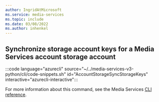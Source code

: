 ```yaml
---
author: IngridAtMicrosoft
ms.service: media-services 
ms.topic: include
ms.date: 03/08/2022
ms.author: inhenkel
---
```


<!--Synchronize storage account keys for a storage account associated with an Azure Media Services account.-->

## Synchronize storage account keys for a Media Services account storage account

:::code language="azurecli" source="~/../media-services-v3-python/cli/code-snippets.sh" id="AccountStorageSyncStorageKeys" interactive="azurecli-interactive":::

For more information about this command, see the Media Services [CLI reference](/cli/azure/ams/account/storage?view=azure-cli-latest#az-ams-account-storage-sync-storage-keys).
